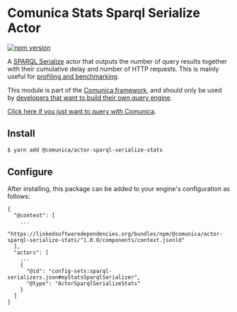 # Comunica Stats Sparql Serialize Actor

[![npm version](https://badge.fury.io/js/%40comunica%2Factor-sparql-serialize-stats.svg)](https://www.npmjs.com/package/@comunica/actor-sparql-serialize-stats)

A [SPARQL Serialize](https://github.com/comunica/comunica/tree/master/packages/bus-sparql-serialize) actor that outputs the number of query results together with their cumulative delay and number of HTTP requests.
This is mainly useful for [profiling and benchmarking](https://comunica.dev/docs/modify/benchmarking/).

This module is part of the [Comunica framework](https://github.com/comunica/comunica),
and should only be used by [developers that want to build their own query engine](https://comunica.dev/docs/modify/).

[Click here if you just want to query with Comunica](https://comunica.dev/docs/query/).

## Install

```bash
$ yarn add @comunica/actor-sparql-serialize-stats
```

## Configure

After installing, this package can be added to your engine's configuration as follows:
```text
{
  "@context": [
    ...
    "https://linkedsoftwaredependencies.org/bundles/npm/@comunica/actor-sparql-serialize-stats/^1.0.0/components/context.jsonld"  
  ],
  "actors": [
    ...
    {
      "@id": "config-sets:sparql-serializers.json#myStatsSparqlSerializer",
      "@type": "ActorSparqlSerializeStats"
    }
  ]
}
```
